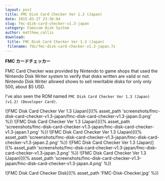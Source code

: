 ```yaml
---
layout: post
title: FMC Disk Card Checker Ver 1.3 (Japan)
date: 2015-03-27 23:36:04
slug: fmc-disk-card-checker-v1.3-japan
category: Famicom Disk System
author: matthew_callis
download:
 title: FMC Disk Card Checker Ver 1.3 (Japan)
 filename: fds/fmc-disk-card-checker-v1.3-japan.7z
---
```


__FMC カードチェッカー__

FMC Card Checker was provided by Nintendo to game shops that used the Nintendo Disk Writer system to verify that disks written are valid or not.  Nintendo Disk Writer allowed shows to sell rewritable disks for only only 500, about $5 USD.

I've also seen the ROM named `FMC Disk Card Checker Ver 1.3 (Japan) (v1.2) (Developer Card)`.

![FMC Disk Card Checker Ver 1.3 (Japan)]({% asset_path 'screenshots/fmc-disk-card-checker-v1.3-japan/fmc-disk-card-checker-v1.3-japan.0.png' %})
![FMC Disk Card Checker Ver 1.3 (Japan)]({% asset_path 'screenshots/fmc-disk-card-checker-v1.3-japan/fmc-disk-card-checker-v1.3-japan.1.png' %})
![FMC Disk Card Checker Ver 1.3 (Japan)]({% asset_path 'screenshots/fmc-disk-card-checker-v1.3-japan/fmc-disk-card-checker-v1.3-japan.2.png' %})
![FMC Disk Card Checker Ver 1.3 (Japan)]({% asset_path 'screenshots/fmc-disk-card-checker-v1.3-japan/fmc-disk-card-checker-v1.3-japan.3.png' %})
![FMC Disk Card Checker Ver 1.3 (Japan)]({% asset_path 'screenshots/fmc-disk-card-checker-v1.3-japan/fmc-disk-card-checker-v1.3-japan.4.png' %})

![FMC Disk Card Checker Disk]({% asset_path 'FMC-Disk-Checker.jpg' %})
